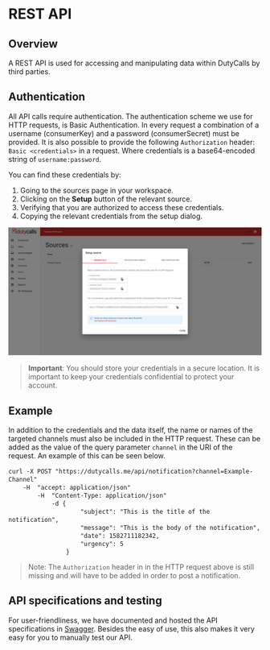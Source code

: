 # REST API

## Overview

A REST API is used for accessing and manipulating data within DutyCalls by third parties.

## Authentication

All API calls require authentication. The authentication scheme we use for HTTP requests, is Basic Authentication. In every request a combination of a username (consumerKey) and a password (consumerSecret) must be provided. It is also possible to provide the following `Authorization` header: `Basic <credentials>` in a request. Where credentials is a base64-encoded string of `username:password`.

You can find these credentials by:

1. Going to the sources page in your workspace.
2. Clicking on the **Setup** button of the relevant source.
3. Verifying that you are authorized to access these credentials.
4. Copying the relevant credentials from the setup dialog.

![image - Get credentials](images/setup-source-dialog-1.png)

> **Important**: You should store your credentials in a secure location. It is important to keep your credentials confidential to protect your account.

## Example

In addition to the credentials and the data itself, the name or names of the targeted channels must also be included in the HTTP request. These can be added as the value of the query parameter `channel` in the URI of the request. An example of this can be seen below.

```curl
curl -X POST "https://dutycalls.me/api/notification?channel=Example-Channel"
    -H  "accept: application/json"
        -H  "Content-Type: application/json"
            -d {
                    "subject": "This is the title of the notification",
                    "message": "This is the body of the notification",
                    "date": 1582711182342,
                    "urgency": 5
                }
```

> Note: The `Authorization` header in in the HTTP request above is still missing and will have to be added in order to post a notification.

## API specifications and testing

For user-friendliness, we have documented and hosted the API specifications in [Swagger](https://app.swaggerhub.com/apis-docs/robbm1/DutyCalls). Besides the easy of use, this also makes it very easy for you to manually test our API.
